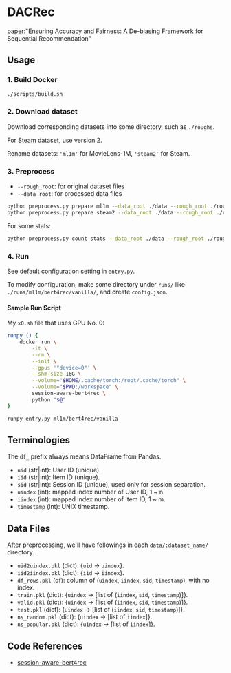 # DACRec

paper:"Ensuring Accuracy and Fairness: A De-biasing Framework for Sequential Recommendation"

## Usage

### 1. Build Docker

```bash
./scripts/build.sh
```

### 2. Download dataset

Download corresponding datasets into some directory, such as `./roughs`.

For [Steam](https://cseweb.ucsd.edu/~jmcauley/datasets.html#steam_data) dataset, use version 2.

Rename datasets: `'ml1m'` for MovieLens-1M,  `'steam2'` for Steam.

### 3. Preprocess

* `--rough_root`: for original dataset files
* `--data_root`: for processed data files

```bash
python preprocess.py prepare ml1m --data_root ./data --rough_root ./roughs
python preprocess.py prepare steam2 --data_root ./data --rough_root ./roughs
```

For some stats:

```bash
python preprocess.py count stats --data_root ./data --rough_root ./roughs > dstats.tsv
```

### 4. Run

See default configuration setting in `entry.py`.

To modify configuration, make some directory under `runs/` like `./runs/ml1m/bert4rec/vanilla/`, and create `config.json`.

#### Sample Run Script

My `x0.sh` file that uses GPU No. 0:

```bash
runpy () {
    docker run \
        -it \
        --rm \
        --init \
        --gpus '"device=0"' \
        --shm-size 16G \
        --volume="$HOME/.cache/torch:/root/.cache/torch" \
        --volume="$PWD:/workspace" \
        session-aware-bert4rec \
        python "$@"
}

runpy entry.py ml1m/bert4rec/vanilla
```

## Terminologies

The `df_` prefix always means DataFrame from Pandas.

* `uid` (str|int): User ID (unique).
* `iid` (str|int): Item ID (unique).
* `sid` (str|int): Session ID (unique), used only for session separation.
* `uindex` (int): mapped index number of User ID, 1 ~ n.
* `iindex` (int): mapped index number of Item ID, 1 ~ m.
* `timestamp` (int): UNIX timestamp.

## Data Files

After preprocessing, we'll have followings in each `data/:dataset_name/` directory.

* `uid2uindex.pkl` (dict): {`uid` &rightarrow; `uindex`}.
* `iid2iindex.pkl` (dict): {`iid` &rightarrow; `iindex`}.
* `df_rows.pkl` (df): column of (`uindex`, `iindex`, `sid`, `timestamp`), with no index.
* `train.pkl` (dict): {`uindex` &rightarrow; [list of (`iindex`, `sid`, `timestamp`)]}.
* `valid.pkl` (dict): {`uindex` &rightarrow; [list of (`iindex`, `sid`, `timestamp`)]}.
* `test.pkl` (dict): {`uindex` &rightarrow; [list of (`iindex`, `sid`, `timestamp`)]}.
* `ns_random.pkl` (dict): {`uindex` -> [list of `iindex`]}.
* `ns_popular.pkl` (dict): {`uindex` -> [list of `iindex`]}.

## Code References

* [session-aware-bert4rec](https://github.com/theeluwin/session-aware-bert4rec)
